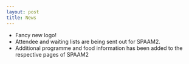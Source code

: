 ```yaml
---
layout: post
title: News
---
```


* Fancy new logo!
* Attendee and waiting lists are being sent out for SPAAM2.
* Additional programme and food information has been added to the respective pages of SPAAM2